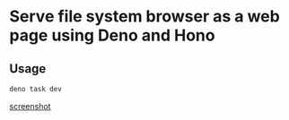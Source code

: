 # Serve file system browser as a web page using Deno and Hono

## Usage

```bash
deno task dev
```

[screenshot](./screenshot.png)
